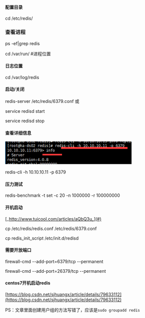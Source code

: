 #### 配置目录

cd /etc/redis/

### 查看进程

ps -ef\|grep redis

cd /var/run/ \#进程位置

#### 日志位置

cd /var/log/redis

#### 启动/关闭

redis-server /etc/redis/6379.conf 或

service redisd start

service redisd stop

#### 查看详细信息

![](/assets/redis1.png)

redis-cli -h 10.10.10.11 -p 6379

#### 压力测试

redis-benchmark -t set -c 20 -n 1000000 -r 100000000

#### 开机启动

[_http://www.tuicool.com/articles/aQbQ3u_](#)

cp /etc/redis/redis.conf /etc/redis/6379.conf

cp redis\_init\_script /etc/init.d/redisd

#### 需要开放端口

firewall-cmd --add-port=6379/tcp --permanent

firewall-cmd --add-port=26379/tcp --permanent

#### centos7开机启动redis

[https://blog.csdn.net/sjhuangx/article/details/79633112](https://blog.csdn.net/sjhuangx/article/details/79633112)

PS：文章里面创建用户组的方法写错了，应该是`sudo groupadd redis`

